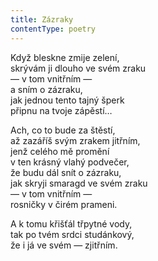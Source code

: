 ```yaml
---
title: Zázraky
contentType: poetry
---
```


<section>

Když bleskne zmije zelení,  
skrývám ji dlouho ve svém zraku  
— v tom vnitřním —  
a sním o zázraku,  
jak jednou tento tajný šperk  
připnu na tvoje zápěstí…

Ach, co to bude za štěstí,  
až zazáříš svým zrakem jitřním,  
jenž celého mě promění  
v ten krásný vlahý podvečer,  
že budu dál snít o zázraku,  
jak skryji smaragd ve svém zraku  
— v tom vnitřním —  
rosničky v čirém prameni.

A k tomu křišťál třpytné vody,  
tak po tvém srdci studánkový,  
že i já ve svém — zjitřním.

</section>
